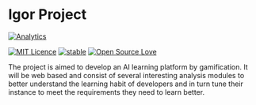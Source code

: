 Igor Project
============

[![Analytics](https://ga-beacon.appspot.com/UA-71640963-2/welcome-page)](https://github.com/Rootex/IGOR)

[![MIT Licence](https://badges.frapsoft.com/os/mit/mit.svg?v=103)](https://opensource.org/licenses/mit-license.php)
[![stable](http://badges.github.io/stability-badges/dist/stable.svg)](http://github.com/badges/stability-badges)
[![Open Source Love](https://badges.frapsoft.com/os/v1/open-source.png?v=103)](https://github.com/ellerbrock/open-source-badge/)

The project is aimed to develop an AI learning platform by gamification. It will be web based and consist of several interesting analysis modules to better understand the learning habit of developers and in turn tune their instance to meet the requirements they need to learn better.
